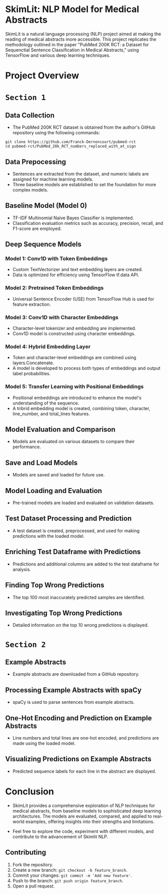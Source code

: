 ﻿# SkimLit: NLP Model for Medical Abstracts
 SkimLit is a natural language processing (NLP) project aimed at making the reading of medical abstracts more accessible. This project replicates the methodology outlined in the paper "PubMed 200K RCT: a Dataset for Sequenctial Sentence Classification in Medical Abstracts," using TensorFlow and various deep learning techniques.

# Project Overview

# **`Section 1`**

## Data Collection
- The PubMed 200K RCT dataset is obtained from the author's GitHub repository using the following commands:
```
git clone https://github.com/Franck-Dernoncourt/pubmed-rct
cd pubmed-rct/PubMed_20k_RCT_numbers_replaced_with_at_sign
```

## Data Prepocessing
- Sentences are extracted from the dataset, and numeric labels are assigned for machine learning models.
- Three baseline models are established to set the foundation for more complex models.

## Baseline Model (Model 0)
- TF-IDF Multinomial Naive Bayes Classifier is implemented.
- Classification evaluation metrics such as accuracy, precision, recall, and F1-score are employed.

## Deep Sequence Models
### Model 1: Conv1D with Token Embeddings
- Custom TextVectorizer and text embedding layers are created.
- Data is optimized for efficiency using TensorFlow tf.data API.

### Model 2: Pretrained Token Embeddings
- Universal Sentence Encoder (USE) from TensorFlow Hub is used for feature extraction.

### Model 3: Conv1D with Character Embeddings
- Character-level tokenizer and embedding are implemented.
- Conv1D model is constructed using character embeddings.

### Model 4: Hybrid Embedding Layer
- Token and character-level embeddings are combined using layers.Concatenate.
- A model is developed to process both types of embeddings and output label probabilities.

### Model 5: Transfer Learning with Positional Embeddings
- Positional embeddings are introduced to enhance the model's understanding of the sequence.
- A tribrid embedding model is created, combining token, character, line_number, and total_lines features.

## Model Evaluation and Comparison
- Models are evaluated on various datasets to compare their performance.

## Save and Load Models
- Models are saved and loaded for future use.

## Model Loading and Evaluation
- Pre-trained models are loaded and evaluated on validation datasets.

## Test Dataset Processing and Prediction
- A test dataset is created, preprocessed, and used for making predictions with the loaded model.

## Enriching Test Dataframe with Predictions
- Predictions and additional columns are added to the test dataframe for analysis.

## Finding Top Wrong Predictions
- The top 100 most inaccurately predicted samples are identified.

## Investigating Top Wrong Predictions
- Detailed information on the top 10 wrong predictions is displayed.

# **`Section 2`**
## Example Abstracts
- Example abstracts are downloaded from a GitHub repository.

## Processing Example Abstracts with spaCy
- spaCy is used to parse sentences from example abstracts.

## One-Hot Encoding and Prediction on Example Abstracts
- Line numbers and total lines are one-hot encoded, and predictions are made using the loaded model.

## Visualizing Predictions on Example Abstracts
- Predicted sequence labels for each line in the abstract are displayed.

# Conclusion
- SkimLit provides a comprehensive exploration of NLP techniques for medical abstracts, from baseline models to sophisticated deep learning architectures. The models are evaluated, compared, and applied to real-world examples, offering insights into their strengths and limitations.

- Feel free to explore the code, experiment with different models, and contribute to the advancement of Skimlit NLP.

## Contributing
1. Fork the repository.
2. Create a new branch: `git checkout -b feature_branch`.
3. Commit your changes: `git commit -m 'Add new feature'`.
4. Push to the branch: `git push origin feature_branch`.
5. Open a pull request.
